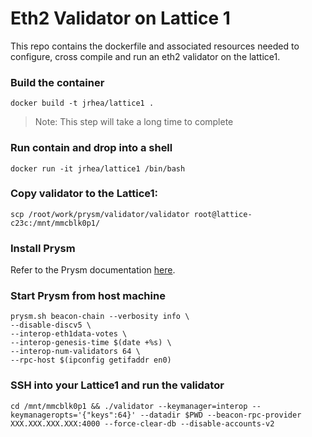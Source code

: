 # Eth2 Validator on Lattice 1

This repo contains the dockerfile and associated resources needed to configure, cross compile and run an eth2 validator on the lattice1.

### Build the container

```
docker build -t jrhea/lattice1 .
```
> Note: This step will take a long time to complete

### Run contain and drop into a shell

```
docker run -it jrhea/lattice1 /bin/bash
```

### Copy validator to the Lattice1:

```
scp /root/work/prysm/validator/validator root@lattice-c23c:/mnt/mmcblk0p1/
```

### Install Prysm

Refer to the Prysm documentation [here](https://docs.prylabs.network/docs/install/install-with-script).

### Start Prysm from host machine

```
prysm.sh beacon-chain --verbosity info \
--disable-discv5 \
--interop-eth1data-votes \
--interop-genesis-time $(date +%s) \
--interop-num-validators 64 \
--rpc-host $(ipconfig getifaddr en0)
```

### SSH into your Lattice1 and run the validator

```
cd /mnt/mmcblk0p1 && ./validator --keymanager=interop --keymanageropts='{"keys":64}' --datadir $PWD --beacon-rpc-provider XXX.XXX.XXX.XXX:4000 --force-clear-db --disable-accounts-v2
```
